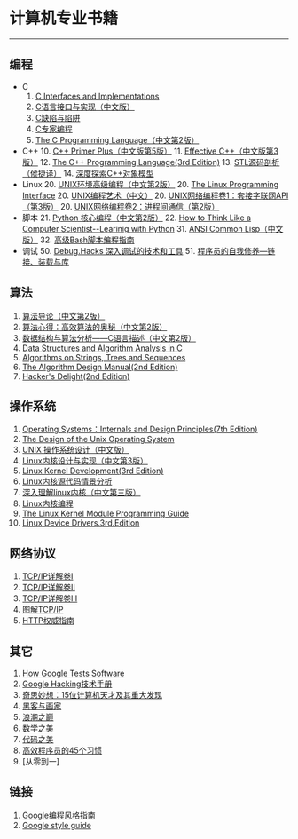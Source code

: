 # 计算机专业书籍

******
## 编程
- C
  1. [C Interfaces and Implementations](https://github.com/onestraw/ebook/blob/master/01_programming/C_Interfaces_and_Implementations__Techniques_for_Creating_Reusable_Software.pdf)
  2. [C语言接口与实现（中文版）](https://github.com/onestraw/ebook/blob/master/01_programming/C%E8%AF%AD%E8%A8%80%E6%8E%A5%E5%8F%A3%E4%B8%8E%E5%AE%9E%E7%8E%B0.pdf)
  3. [C缺陷与陷阱](https://github.com/onestraw/ebook/blob/master/01_programming/C%E9%99%B7%E9%98%B1%E4%B8%8E%E7%BC%BA%E9%99%B7.pdf)
  4. [C专家编程](https://github.com/onestraw/ebook/blob/master/01_programming/C%E4%B8%93%E5%AE%B6%E7%BC%96%E7%A8%8B.pdf)
  5. [The C Programming Language（中文第2版）](https://github.com/onestraw/ebook/blob/master/01_programming/The%20C%20Programming%20Language%EF%BC%88%E4%B8%AD%E6%96%87%E7%AC%AC2%E7%89%88%EF%BC%89.pdf)
- C++
  10. [C++ Primer Plus（中文版第5版）](https://github.com/onestraw/ebook/blob/master/01_programming/C%2B%2B.Primer.Plus%EF%BC%88%E4%B8%AD%E6%96%87%E7%89%88%E7%AC%AC5%E7%89%88%EF%BC%89.pdf)
  11. [Effective C++（中文版第3版）](https://github.com/onestraw/ebook/blob/master/01_programming/Effective%20C%2B%2B%EF%BC%88%E4%B8%AD%E6%96%87%E7%89%88%E7%AC%AC3%E7%89%88%EF%BC%89.pdf)
  12. [The C++ Programming Language(3rd Edition)](https://github.com/onestraw/ebook/blob/master/01_programming/The%20C%2B%2B%20Programming%20Language.pdf)
  13. [STL源码剖析（侯捷译）](https://github.com/onestraw/ebook/blob/master/01_programming/STL%E6%BA%90%E7%A0%81%E5%89%96%E6%9E%90%EF%BC%88%E4%BE%AF%E6%8D%B7%E8%AF%91%EF%BC%89.pdf)
  14. [深度探索C++对象模型](https://github.com/onestraw/ebook/blob/master/01_programming/%E6%B7%B1%E5%BA%A6%E6%8E%A2%E7%B4%A2C%2B%2B%E5%AF%B9%E8%B1%A1%E6%A8%A1%E5%9E%8B.pdf)
- Linux
  20. [UNIX环境高级编程（中文第2版）](https://github.com/onestraw/ebook/blob/master/01_programming/UNIX%E7%8E%AF%E5%A2%83%E9%AB%98%E7%BA%A7%E7%BC%96%E7%A8%8B%EF%BC%88%E4%B8%AD%E6%96%87%E7%AC%AC2%E7%89%88%EF%BC%89.pdf)
  20. [The Linux Programming Interface](https://github.com/onestraw/ebook/blob/master/01_programming/The%20Linux%20Programming%20Interface.pdf) 
  20. [UNIX编程艺术（中文）](https://github.com/onestraw/ebook/blob/master/01_programming/UNIX%E7%BC%96%E7%A8%8B%E8%89%BA%E6%9C%AF%EF%BC%88%E4%B8%AD%E6%96%87%EF%BC%89.pdf)
  20. [UNIX网络编程卷1：套接字联网API（第3版）](https://github.com/onestraw/ebook/blob/master/01_programming/UNIX%E7%BD%91%E7%BB%9C%E7%BC%96%E7%A8%8B%E5%8D%B71%EF%BC%9A%E5%A5%97%E6%8E%A5%E5%AD%97%E8%81%94%E7%BD%91API%EF%BC%88%E7%AC%AC3%E7%89%88%EF%BC%89.pdf)
  20. [UNIX网络编程卷2：进程间通信（第2版）](https://github.com/onestraw/ebook/blob/master/01_programming/UNIX%E7%BD%91%E7%BB%9C%E7%BC%96%E7%A8%8B%E5%8D%B72%EF%BC%9A%E8%BF%9B%E7%A8%8B%E9%97%B4%E9%80%9A%E4%BF%A1%EF%BC%88%E7%AC%AC2%E7%89%88%EF%BC%89.pdf)
- 脚本
  21. [Python 核心编程（中文第2版）](https://github.com/onestraw/ebook/blob/master/01_programming/Python%E6%A0%B8%E5%BF%83%E7%BC%96%E7%A8%8B.pdf)
  22. [How to Think Like a Computer Scientist--Learinig with Python](https://github.com/onestraw/ebook/blob/master/01_programming/How%20to%20Think%20Like%20a%20Computer%20Scientist--Learinig%20with%20Python.pdf)
  31. [ANSI Common Lisp（中文版）](https://github.com/onestraw/ebook/blob/master/01_programming/ANSI%20Common%20Lisp%20%E4%B8%AD%E6%96%87%E7%BF%BB%E8%AF%91%E7%89%88.pdf)
  32. [高级Bash脚本编程指南](https://github.com/onestraw/ebook/blob/master/01_programming/%E9%AB%98%E7%BA%A7Bash%E8%84%9A%E6%9C%AC%E7%BC%96%E7%A8%8B%E6%8C%87%E5%8D%97.pdf)
- 调试
  50. [Debug.Hacks 深入调试的技术和工具](https://github.com/onestraw/ebook/blob/master/01_programming/Debug.Hacks%20%E6%B7%B1%E5%85%A5%E8%B0%83%E8%AF%95%E7%9A%84%E6%8A%80%E6%9C%AF%E5%92%8C%E5%B7%A5%E5%85%B7.pdf)
  51. [程序员的自我修养—链接、装载与库](https://github.com/onestraw/ebook/blob/master/01_programming/%E7%A8%8B%E5%BA%8F%E5%91%98%E7%9A%84%E8%87%AA%E6%88%91%E4%BF%AE%E5%85%BB%E2%80%94%E9%93%BE%E6%8E%A5%E3%80%81%E8%A3%85%E8%BD%BD%E4%B8%8E%E5%BA%93.pdf)

## 算法

1. [算法导论（中文第2版）](https://github.com/onestraw/ebook/blob/master/02_algorithm/%E7%AE%97%E6%B3%95%E5%AF%BC%E8%AE%BA%EF%BC%88%E4%B8%AD%E6%96%87%E7%AC%AC2%E7%89%88%EF%BC%89.pdf)
2. [算法心得：高效算法的奥秘（中文第2版）](https://github.com/onestraw/ebook/blob/master/02_algorithm/%E7%AE%97%E6%B3%95%E5%BF%83%E5%BE%97%EF%BC%9A%E9%AB%98%E6%95%88%E7%AE%97%E6%B3%95%E7%9A%84%E5%A5%A5%E7%A7%98%EF%BC%88%E4%B8%AD%E6%96%87%E7%AC%AC2%E7%89%88%EF%BC%89.pdf)
3. [数据结构与算法分析——C语言描述（中文第2版）](https://github.com/onestraw/ebook/blob/master/02_algorithm/%E6%95%B0%E6%8D%AE%E7%BB%93%E6%9E%84%E4%B8%8E%E7%AE%97%E6%B3%95%E5%88%86%E6%9E%90%E2%80%94C%E8%AF%AD%E8%A8%80%E6%8F%8F%E8%BF%B0%EF%BC%88%E4%B8%AD%E6%96%87%E7%AC%AC2%E7%89%88%EF%BC%89.pdf)
4. [Data Structures and Algorithm Analysis in C](https://github.com/onestraw/ebook/blob/master/02_algorithm/Data_Structures_and_Algorithm_Analysis_in_C.pdf)
5. [Algorithms on Strings, Trees and Sequences](https://github.com/onestraw/ebook/blob/master/02_algorithm/Algorithms_on_String_Trees_and_Sequences-libre.pdf)
6. [The Algorithm Design Manual(2nd Edition)](https://github.com/onestraw/ebook/blob/master/02_algorithm/The%20Algorithm%20Design%20Manual.pdf)
7. [Hacker's Delight(2nd Edition)](https://github.com/onestraw/ebook/blob/master/02_algorithm/Hacker%27s%20Delight%202nd%20Edition.pdf)

## 操作系统

1. [Operating Systems：Internals and Design Principles(7th Edition)](https://github.com/onestraw/ebook/blob/master/03_operating_system/Operating%20Systems%20-%20Internals%20and%20Design%20Principles%207th.pdf)
2. [The Design of the Unix Operating System](https://github.com/onestraw/ebook/blob/master/03_operating_system/the_design_of_the_unix_operating_system.pdf)
3. [UNIX 操作系统设计（中文版）](https://github.com/onestraw/ebook/blob/master/03_operating_system/UNIX%E6%93%8D%E4%BD%9C%E7%B3%BB%E7%BB%9F%E8%AE%BE%E8%AE%A1.pdf)
4. [Linux内核设计与实现（中文第3版）](https://github.com/onestraw/ebook/blob/master/03_operating_system/Linux%E5%86%85%E6%A0%B8%E8%AE%BE%E8%AE%A1%E4%B8%8E%E5%AE%9E%E7%8E%B0%EF%BC%88%E4%B8%AD%E6%96%87%E7%AC%AC%E4%B8%89%E7%89%88%EF%BC%89.pdf)
5. [Linux Kernel Development(3rd Edition)](https://github.com/onestraw/ebook/blob/master/03_operating_system/Linux.Kernel.Development.3rd.Edition.pdf)
6. [Linux内核源代码情景分析](https://github.com/onestraw/ebook/blob/master/03_operating_system/Linux%E5%86%85%E6%A0%B8%E6%BA%90%E4%BB%A3%E7%A0%81%E6%83%85%E6%99%AF%E5%88%86%E6%9E%90.pdf)
7. [深入理解linux内核（中文第三版）](https://github.com/onestraw/ebook/blob/master/03_operating_system/%E6%B7%B1%E5%85%A5%E7%90%86%E8%A7%A3linux%E5%86%85%E6%A0%B8%EF%BC%88%E4%B8%AD%E6%96%87%E7%AC%AC%E4%B8%89%E7%89%88%EF%BC%89.pdf)
8. [Linux内核编程](https://github.com/onestraw/ebook/blob/master/03_operating_system/Linux%E5%86%85%E6%A0%B8%E7%BC%96%E7%A8%8B.pdf)
9. [The Linux Kernel Module Programming Guide](https://github.com/onestraw/ebook/blob/master/03_operating_system/The%20Linux%20Kernel%20Module%20Programming%20Guide.pdf)
10. [Linux Device Drivers.3rd.Edition](https://github.com/onestraw/ebook/blob/master/03_operating_system/Linux.Kernel.Development.3rd.Edition.pdf)

## 网络协议
1. [TCP/IP详解卷I](https://github.com/onestraw/ebook/blob/master/04_network/TCP-IP%E8%AF%A6%E8%A7%A3%E5%8D%B7I.pdf)
2. [TCP/IP详解卷II](https://github.com/onestraw/ebook/blob/master/04_network/TCP-IP%E8%AF%A6%E8%A7%A3%E5%8D%B7II.pdf)
3. [TCP/IP详解卷III](https://github.com/onestraw/ebook/blob/master/04_network/TCP-IP%E8%AF%A6%E8%A7%A3%E5%8D%B7III.pdf)
4. [图解TCP/IP](https://github.com/onestraw/ebook/blob/master/04_network/%E5%9B%BE%E8%A7%A3TCP_IP_%E7%AC%AC5%E7%89%88.pdf)
5. [HTTP权威指南](https://github.com/onestraw/ebook/blob/master/04_network/HTTP%E6%9D%83%E5%A8%81%E6%8C%87%E5%8D%97.pdf)

## 其它
1. [How Google Tests Software](https://github.com/onestraw/ebook/blob/master/09_other/How-Google-Tests-Software.pdf)
2. [Google Hacking技术手册](https://github.com/onestraw/ebook/blob/master/09_other/Google%20Hacking%E6%8A%80%E6%9C%AF%E6%89%8B%E5%86%8C.pdf)
3. [奇思妙想：15位计算机天才及其重大发现](https://github.com/onestraw/ebook/blob/master/09_other/%E5%A5%87%E6%80%9D%E5%A6%99%E6%83%B3%EF%BC%9A15%E4%BD%8D%E8%AE%A1%E7%AE%97%E6%9C%BA%E5%A4%A9%E6%89%8D%E5%8F%8A%E5%85%B6%E9%87%8D%E5%A4%A7%E5%8F%91%E7%8E%B0.pdf)
4. [黑客与画家](https://github.com/onestraw/ebook/blob/master/09_other/%E9%BB%91%E5%AE%A2%E4%B8%8E%E7%94%BB%E5%AE%B6.pdf)
5. [浪潮之巅](https://github.com/onestraw/ebook/blob/master/09_other/%E6%B5%AA%E6%BD%AE%E4%B9%8B%E5%B7%85.pdf)
6. [数学之美](https://github.com/onestraw/ebook/blob/master/09_other/%E6%95%B0%E5%AD%A6%E4%B9%8B%E7%BE%8E.pdf)
7. [代码之美](https://github.com/onestraw/ebook/blob/master/09_other/%E4%BB%A3%E7%A0%81%E4%B9%8B%E7%BE%8EBeautiful%20Code.pdf)
8. [高效程序员的45个习惯](https://github.com/onestraw/ebook/blob/master/09_other/%E9%AB%98%E6%95%88%E7%A8%8B%E5%BA%8F%E5%91%98%E7%9A%8445%E4%B8%AA%E4%B9%A0%E6%83%AF.pdf)
9. [从零到一]

## 链接

1. [Google编程风格指南](https://github.com/zh-google-styleguide/zh-google-styleguide)
2. [Google style guide](http://code.google.com/p/google-styleguide/)
